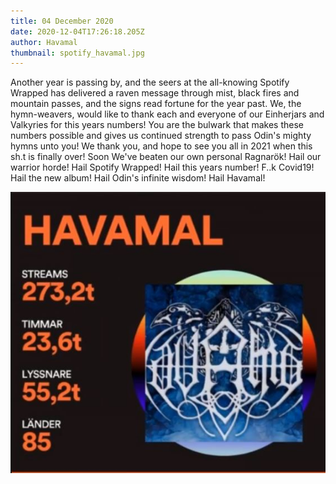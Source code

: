 ```yaml
---
title: 04 December 2020
date: 2020-12-04T17:26:18.205Z
author: Havamal
thumbnail: spotify_havamal.jpg
---
```


Another year is passing by, and the seers at the all-knowing Spotify Wrapped has delivered a raven message through mist, black fires and mountain passes, and the signs read fortune for the year past.
We, the hymn-weavers, would like to thank each and everyone of our Einherjars and Valkyries for this years numbers! You are the bulwark that makes these numbers possible and gives us continued strength to pass Odin's mighty hymns unto you!
We thank you, and hope to see you all in 2021 when this sh.t is finally over! Soon We've beaten our own personal Ragnarök!
Hail our warrior horde! Hail Spotify Wrapped! Hail this years number! F..k Covid19! Hail the new album! Hail Odin's infinite wisdom! Hail Havamal!

![spotify_havamal.jpg](./spotify_havamal.jpg)
